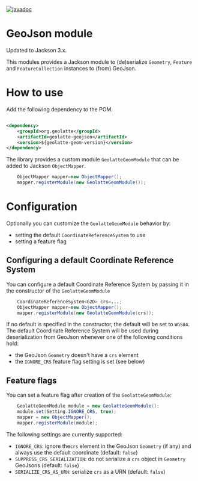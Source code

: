 
[![javadoc](https://javadoc.io/badge2/org.geolatte/geolatte-geojson/javadoc.svg)](https://javadoc.io/doc/org.geolatte/geolatte-geojson)


# GeoJson module

Updated to Jackson 3.x.

This modules provides a Jackson module to (de)serialize `Geometry`, `Feature` and `FeatureCollection` instances to 
(from) GeoJson.

# How to use
Add the following dependency to the POM.

```xml

<dependency>
    <groupId>org.geolatte</groupId>
    <artifactId>geolatte-geojson</artifactId>
    <version>${geolatte-geom-version}</version>
</dependency>
```

The library provides a custom module `GeolatteGeomModule` that can be added to Jackson `ObjectMapper`.

```java
    ObjectMapper mapper=new ObjectMapper();
    mapper.registerModule(new GeolatteGeomModule());
```

# Configuration

Optionally you can customize the `GeolatteGeomModule` behavior by:

- setting the default `CoordinateReferenceSystem` to use
- setting a feature flag

## Configuring a default Coordinate Reference System

You can configure a default Coordinate Reference System by passing it in the constructor of the `GeolatteGeomModule`

```java
    CoordinateReferenceSystem<G2D> crs=...;
    ObjectMapper mapper=new ObjectMapper();
    mapper.registerModule(new GeolatteGeomModule(crs));
```

If no default is specified in the constructor, the default will be set to `WGS84`.
The default Coordinate Reference System will be used during deserialization from GeoJson whenever one of the following
conditions hold:

- the GeoJson `Geometry` doesn't have a `crs` element
- the `IGNORE_CRS` feature flag setting is set (see below)


## Feature flags

You can set a feature flag after creation of the `GeolatteGeomModule`:

```java
    GeolatteGeomModule module = new GeolatteGeomModule();
    module.set(Setting.IGNORE_CRS, true);
    mapper = new ObjectMapper();
    mapper.registerModule(module);
```

The following settings are currently supported:
- `IGNORE_CRS`: ignore the`crs` element in the GeoJson `Geometry` (if any) and always use the default coordinate (default: `false`) 
- `SUPPRESS_CRS_SERIALIZATION`: do not serialize a `crs` object in `Geometry` GeoJsons (default: `false`)
- `SERIALIZE_CRS_AS_URN`: serialize `crs` as a URN (default: `false`)


